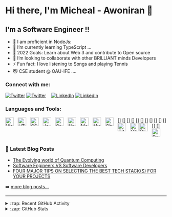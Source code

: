 # Hi there, I'm Micheal - Awoniran 👋

## I'm a Software Engineer !!

- 🔭 I am proficient in NodeJs:
- 🌱 I’m currently learning TypeScript ...
- 🥅 2022 Goals: Learn about Web 3 and contribute to Open source
- 👯 I’m looking to collaborate with other BRILLIANT minds Developers
- ⚡ Fun fact: I love listening to Songs and playing Tennis
- 😻 CSE student @ OAU-IFE ....
 
### Connect with me:

[![Twitter](./img/twitter-light.svg)](https://twitter.com/_mikeAwoniran#gh-light-mode-only)
[![Twitter](./img/twitter-dark.svg)](https://twitter.com/_mikeAwoniran#gh-dark-mode-only)
&nbsp;&nbsp;
[![LinkedIn](./img/linkedin-light.svg)](https://linkedin.com/in/micheal-awoniran-a47b56206#gh-light-mode-only)
[![LinkedIn](./img/linkedin-dark.svg)](https://linkedin.com/in/micheal-awoniran-a47b56206#gh-dark-mode-only)
&nbsp;&nbsp;

### Languages and Tools:

[<img align="left" alt="Visual Studio Code" width="26px" src="https://cdn.jsdelivr.net/gh/devicons/devicon/icons/vscode/vscode-original.svg" style="padding-right:10px;" />]
[<img align="left" alt="HTML5" width="26px" src="https://cdn.jsdelivr.net/gh/devicons/devicon/icons/html5/html5-original.svg" style="padding-right:10px;" />]
[<img align="left" alt="CSS3" width="26px" src="https://cdn.jsdelivr.net/gh/devicons/devicon/icons/css3/css3-original.svg" style="padding-right:10px;" />]
[<img align="left" alt="JavaScript" width="26px" src="https://cdn.jsdelivr.net/gh/devicons/devicon/icons/javascript/javascript-original.svg" style="padding-right:10px;" />]
[<img align="left" alt="GraphQL" width="26px" src="https://cdn.jsdelivr.net/gh/devicons/devicon/icons/graphql/graphql-plain.svg" style="padding-right:10px;" />]
[<img align="left" alt="Node.js" width="26px" src="https://cdn.jsdelivr.net/gh/devicons/devicon/icons/nodejs/nodejs-original.svg" style="padding-right:10px;" />]
[<img align="left" alt="MongoDB" width="26px" src="https://cdn.jsdelivr.net/gh/devicons/devicon/icons/mongodb/mongodb-original.svg" style="padding-right:10px;" />]
[<img align="left" alt="MySQL" width="26px" src="https://cdn.jsdelivr.net/gh/devicons/devicon/icons/mysql/mysql-original.svg" style="padding-right:10px;" />]
[<img align="left" alt="Git" width="26px" src="https://cdn.jsdelivr.net/gh/devicons/devicon/icons/git/git-original.svg" style="padding-right:10px;" />]
[<img align="left" alt="GitHub" width="26px" src="https://user-images.githubusercontent.com/3369400/139447912-e0f43f33-6d9f-45f8-be46-2df5bbc91289.png" style="padding-right:10px;" />]
[<img align="left" alt="GitHub" width="26px" src="https://user-images.githubusercontent.com/3369400/139448065-39a229ba-4b06-434b-bc67-616e2ed80c8f.png" />]
[<img align="left" alt="Prisma" width="26px" src="https://cdn.jsdelivr.net/gh/devicons/devicon/icons/prisma/prisma-original.svg" style="padding-right:10px;" />]
[<img align="left" alt="Docker" width="26px" src="https://cdn.jsdelivr.net/gh/devicons/devicon/icons/docker/docker-original.svg" style="padding-right:10px;" />]

<br />

### 📕 Latest Blog Posts

<!-- BLOG-POST-LIST:START -->

- [The Evolving world of Quantum Computing](https://yourtech-friend.blogspot.com/2021/12/the-evolving-world-of-quantum-computing.html)
- [Software Engineers VS Software Developers](https://yourtech-friend.blogspot.com/2021/10/software-developers-vs-software.html)
- [FOUR MAJOR TIPS ON SELECTING THE BEST TECH STACK(S) FOR YOUR PROJECTS](https://yourtech-friend.blogspot.com/2021/08/four-major-tips-on-selecting-best-tech.html)

➡️ [more blog posts...](https://yourtech-friend.blogspot.com/?m=1)

---

<details>
  <summary>:zap: Recent GitHub Activity</summary>
  
<!--START_SECTION:activity-->
1. ❌ Closed PR [#5](https://github.com/Awoniran/NASA-API) in [Work on NASA API, work with spaceX data..](https://github.com/Awoniran/NASA-API)
2. 💪 Opened PR [#1580](https://github.com/Awoniran/Natours-API) in [natours/github-readme-stats](https://github.com/Natours-API)
3. 💪 Opened PR [#1](https://github.com/Awoniran/Ecommerce) in [Gooble Enterprise Ecommerce Backend API](https://github.com/Awoniran/Ecommerce)
<!--END_SECTION:activity-->

</details>

<details>
  <summary>:zap: GitHub Stats</summary>

  <img align="left" alt="Awoniran's GitHub Stats" src="https://github-readme-stats.vercel.app/api?username=Awoniran&show_icons=true&hide_border=false&title_color=ff652f&icon_color=FFE400&bg_color=09131B&text_color=ffffff&border_color=0c1a25" />

</details>
